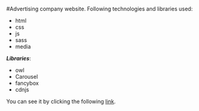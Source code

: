 #Advertising company website. 
Following technologies and libraries used:

* html
* css
* js 
* sass
* media <br>

***Libraries***:
* owl
* Carousel
* fancybox
* cdnjs

You can see it by clicking  the following   [link](https://github.com/Begaim-spec/advertisement.git).
